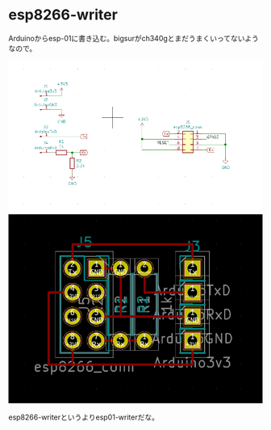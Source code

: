 # esp8266-writer

Arduinoからesp-01に書き込む。bigsurがch340gとまだうまくいってないようなので。

![かいろず](sch.png)
![はいせんず](pcb.png)

esp8266-writerというよりesp01-writerだな。
